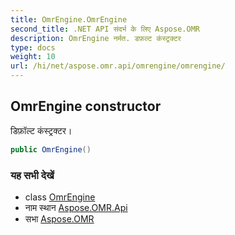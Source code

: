 ```yaml
---
title: OmrEngine.OmrEngine
second_title: .NET API संदर्भ के लिए Aspose.OMR
description: OmrEngine नर्मत. डफ़ल्ट कंस्ट्रक्टर
type: docs
weight: 10
url: /hi/net/aspose.omr.api/omrengine/omrengine/
---
```

## OmrEngine constructor

डिफ़ॉल्ट कंस्ट्रक्टर।

```csharp
public OmrEngine()
```

### यह सभी देखें

* class [OmrEngine](../)
* नाम स्थान [Aspose.OMR.Api](../../omrengine/)
* सभा [Aspose.OMR](../../../)


